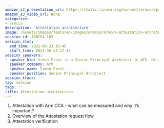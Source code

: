 ```yaml
---
amazon_s3_presentation_url: https://static.linaro.org/connect/armcca/presentations/CCATechEvent-210623-SF.pdf
amazon_s3_video_url: None
categories:
- armcca
description: 'Attestation architecture'
image: /assets/images/featured-images/armcca/armcca-attestation-architecture.png
session_id: ARMCCA-103
session_slot:
  end_time: 2021-06-23 16:45
  start_time: 2021-06-23 17:15
session_speakers:
- speaker_bio: Simon Frost is a Senior Principal Architect in ATG. He runs a software prototyping team responsible for building components that will assist using technologies based on Arm architectures in various environments. Simon also has responsibility for Attestation within the Arm CCA.
  speaker_company: Arm
  speaker_name: Simon Frost
  speaker_position: Senior Principal Architect
session_track: ''
tag: session
tags: ''
title: Attestation architecture
---
```

1. Attestation with Arm CCA - what can be measured and why it’s important?
2. Overview of the Attestation request flow
3. Attestation verification